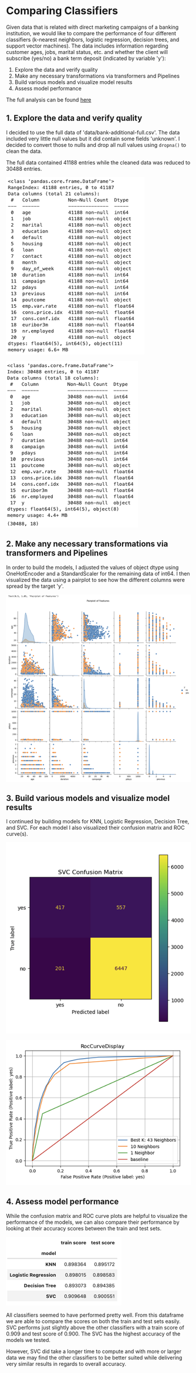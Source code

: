 # Comparing Classifiers

Given data that is related with direct marketing campaigns of a banking institution, we would like to compare the performance of four different classifiers (k-nearest neighbors, logistic regression, decision trees, and support vector machines). The data includes information regarding customer ages, jobs, marital status, etc. and whether the client will subscribe (yes/no) a bank term deposit (indicated by variable 'y'):

1. Explore the data and verify quality
2. Make any necessary transformations via transformers and Pipelines
3. Build various models and visualize model results
4. Assess model performance

The full analysis can be found [here](prompt_III_ADo.ipynb)

## 1. Explore the data and verify quality

I decided to use the full data of 'data/bank-additional-full.csv'. The data included very little null values but it did contain some fields 'unknown'. I decided to convert those to nulls and drop all null values using `dropna()` to clean the data.

The full data contained 41188 entries while the cleaned data was reduced to 30488 entries.

![full_data](/assets/df_initial.png)

![cleaned_data](/assets/df_cleaned.png)

## 2. Make any necessary transformations via transformers and Pipelines

In order to build the models, I adjusted the values of object dtype using OneHotEncoder and a StandardScaler for the remaining data of int64. I then visualized the data using a pairplot to see how the different columns were spread by the target 'y'.

![pairplot](/assets/pairplot.png)

## 3. Build various models and visualize model results

I continued by building models for KNN, Logistic Regression, Decision Tree, and SVC. For each model I also visualized their confusion matrix and ROC curve(s).

![confusion_matrix_example](/assets/SVC_confusion_matrix.png)

![roc_curve_example](/assets/KNN_roccurve.png)

## 4. Assess model performance

While the confusion matrix and ROC curve plots are helpful to visualize the performance of the models, we can also compare their performance by looking at their accuracy scores between the train and test sets.

![train_test](/assets/train_vs_test_scores.png)

All classifiers seemed to have performed pretty well. From this dataframe we are able to compare the scores on both the train and test sets easily. SVC performs just slightly above the other classifiers with a train score of 0.909 and test score of 0.900. The SVC has the highest accuracy of the models we tested.

However, SVC did take a longer time to compute and with more or larger data we may find the other classifiers to be better suited while delivering very similar results in regards to overall accuracy.
